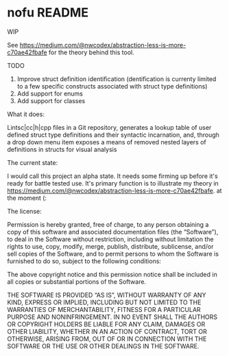 # nofu README

WIP

See https://medium.com/@nwcodex/abstraction-less-is-more-c70ae42fbafe for the theory behind this tool.

TODO

1. Improve struct definition identification (dentification is currenty limited to a few specific constructs associated with struct type definitions)
2. Add support for enums
3. Add support for classes


What it does:

Lintsc|cc|h|cpp files in a Git repository, generates a lookup table of user defined struct type definitions and their syntactic incarnation, and, through a drop down menu item exposes a means of removed nested layers of definitions in structs for visual analysis


The current state:

I would call this project an alpha state. It needs some firming up before it's ready for battle tested use. It's primary function is to illustrate my theory in https://medium.com/@nwcodex/abstraction-less-is-more-c70ae42fbafe. at the moment (:


The license:

Permission is hereby granted, free of charge, to any person obtaining a copy of this software and associated documentation files (the “Software”), to deal in the Software without restriction, including without limitation the rights to use, copy, modify, merge, publish, distribute, sublicense, and/or sell copies of the Software, and to permit persons to whom the Software is furnished to do so, subject to the following conditions:

The above copyright notice and this permission notice shall be included in all copies or substantial portions of the Software.

THE SOFTWARE IS PROVIDED “AS IS”, WITHOUT WARRANTY OF ANY KIND, EXPRESS OR IMPLIED, INCLUDING BUT NOT LIMITED TO THE WARRANTIES OF MERCHANTABILITY, FITNESS FOR A PARTICULAR PURPOSE AND NONINFRINGEMENT. IN NO EVENT SHALL THE AUTHORS OR COPYRIGHT HOLDERS BE LIABLE FOR ANY CLAIM, DAMAGES OR OTHER LIABILITY, WHETHER IN AN ACTION OF CONTRACT, TORT OR OTHERWISE, ARISING FROM, OUT OF OR IN CONNECTION WITH THE SOFTWARE OR THE USE OR OTHER DEALINGS IN THE SOFTWARE.
